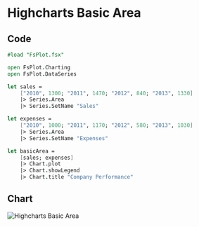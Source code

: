 Highcharts Basic Area
=====================

Code
----

```fsharp
#load "FsPlot.fsx"

open FsPlot.Charting
open FsPlot.DataSeries

let sales =
    ["2010", 1300; "2011", 1470; "2012", 840; "2013", 1330]
    |> Series.Area
    |> Series.SetName "Sales"

let expenses =
    ["2010", 1000; "2011", 1170; "2012", 580; "2013", 1030]
    |> Series.Area
    |> Series.SetName "Expenses"

let basicArea =
    [sales; expenses]
    |> Chart.plot
    |> Chart.showLegend
    |> Chart.title "Company Performance"
```
Chart
-----

![Highcharts Basic Area](https://raw.github.com/TahaHachana/FsPlot/master/screenshots/HighchartsBasicArea.PNG)
